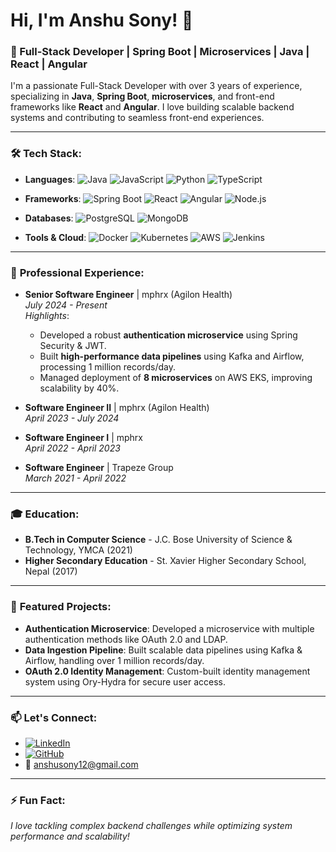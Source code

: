 # Hi, I'm Anshu Sony! 👋

### 🚀 Full-Stack Developer | Spring Boot | Microservices | Java | React | Angular

I'm a passionate Full-Stack Developer with over 3 years of experience, specializing in **Java**, **Spring Boot**, **microservices**, and front-end frameworks like **React** and **Angular**. I love building scalable backend systems and contributing to seamless front-end experiences. 

---

### 🛠️ **Tech Stack**:
- **Languages**: 
  ![Java](https://img.shields.io/badge/Java-ED8B00?style=flat&logo=java&logoColor=white)
  ![JavaScript](https://img.shields.io/badge/JavaScript-F7DF1E?style=flat&logo=javascript&logoColor=black)
  ![Python](https://img.shields.io/badge/Python-3776AB?style=flat&logo=python&logoColor=white)
  ![TypeScript](https://img.shields.io/badge/TypeScript-007ACC?style=flat&logo=typescript&logoColor=white)
  
- **Frameworks**: 
  ![Spring Boot](https://img.shields.io/badge/Spring_Boot-6DB33F?style=flat&logo=spring-boot&logoColor=white)
  ![React](https://img.shields.io/badge/React-20232A?style=flat&logo=react&logoColor=61DAFB)
  ![Angular](https://img.shields.io/badge/Angular-DD0031?style=flat&logo=angular&logoColor=white)
  ![Node.js](https://img.shields.io/badge/Node.js-339933?style=flat&logo=node-dot-js&logoColor=white)

- **Databases**: 
  ![PostgreSQL](https://img.shields.io/badge/PostgreSQL-316192?style=flat&logo=postgresql&logoColor=white)
  ![MongoDB](https://img.shields.io/badge/MongoDB-47A248?style=flat&logo=mongodb&logoColor=white)

- **Tools & Cloud**: 
  ![Docker](https://img.shields.io/badge/Docker-2496ED?style=flat&logo=docker&logoColor=white)
  ![Kubernetes](https://img.shields.io/badge/Kubernetes-326CE5?style=flat&logo=kubernetes&logoColor=white)
  ![AWS](https://img.shields.io/badge/Amazon_AWS-232F3E?style=flat&logo=amazon-aws&logoColor=white)
  ![Jenkins](https://img.shields.io/badge/Jenkins-D24939?style=flat&logo=jenkins&logoColor=white)

---

### 🚀 **Professional Experience**:
- **Senior Software Engineer** | mphrx (Agilon Health)  
  *July 2024 - Present*  
  *Highlights*:  
  - Developed a robust **authentication microservice** using Spring Security & JWT.
  - Built **high-performance data pipelines** using Kafka and Airflow, processing 1 million records/day.
  - Managed deployment of **8 microservices** on AWS EKS, improving scalability by 40%.

- **Software Engineer II** | mphrx (Agilon Health)  
  *April 2023 - July 2024*

- **Software Engineer I** | mphrx  
  *April 2022 - April 2023*

- **Software Engineer** | Trapeze Group  
  *March 2021 - April 2022*

---

### 🎓 **Education**:
- **B.Tech in Computer Science** - J.C. Bose University of Science & Technology, YMCA (2021)
- **Higher Secondary Education** - St. Xavier Higher Secondary School, Nepal (2017)

---

### 🌟 **Featured Projects**:
- **Authentication Microservice**: Developed a microservice with multiple authentication methods like OAuth 2.0 and LDAP.
- **Data Ingestion Pipeline**: Built scalable data pipelines using Kafka & Airflow, handling over 1 million records/day.
- **OAuth 2.0 Identity Management**: Custom-built identity management system using Ory-Hydra for secure user access.

---

### 📫 **Let's Connect**:
- [![LinkedIn](https://img.shields.io/badge/LinkedIn-%230077B5.svg?style=flat&logo=linkedin&logoColor=white)](https://www.linkedin.com/in/anshu-sony-0610751a7)
- [![GitHub](https://img.shields.io/badge/GitHub-%23121011.svg?style=flat&logo=github&logoColor=white)](https://github.com/anshusony12)
- 📧 [anshusony12@gmail.com](mailto:anshusony12@gmail.com)

---

### ⚡ **Fun Fact**:  
*I love tackling complex backend challenges while optimizing system performance and scalability!*

